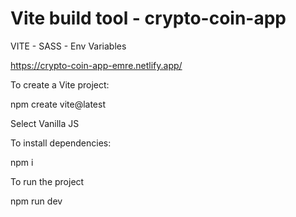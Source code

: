 # Vite build tool - crypto-coin-app
VITE - SASS - Env Variables

https://crypto-coin-app-emre.netlify.app/

To create a Vite project:

npm create vite@latest

Select Vanilla JS

To install dependencies:

npm i

To run the project

npm run dev


